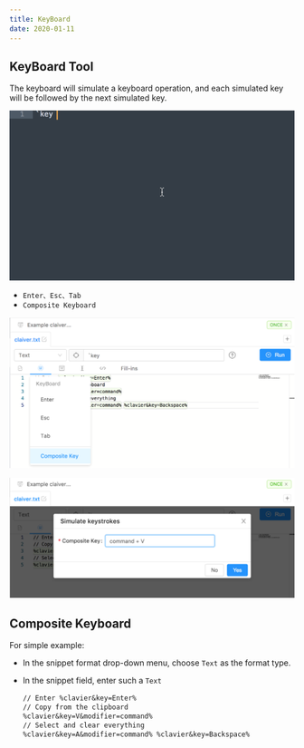 ```yaml
---
title: KeyBoard
date: 2020-01-11
---
```


## KeyBoard Tool

The keyboard will simulate a keyboard operation, and each simulated key will be followed by the next simulated key.

![](./img/keyboard.gif)

- `Enter、Esc、Tab`
- `Composite Keyboard`

![Operating options](./img/keyboard-ui.png)

![Operating custom](./img/keyboard-ui-setting.png)

## Composite Keyboard

For simple example:

- In the snippet format drop-down menu, choose `Text` as the format type.
- In the snippet field, enter such a `Text`

  ```text
  // Enter %clavier&key=Enter%
  // Copy from the clipboard
  %clavier&key=V&modifier=command%
  // Select and clear everything
  %clavier&key=A&modifier=command% %clavier&key=Backspace%
  ```
